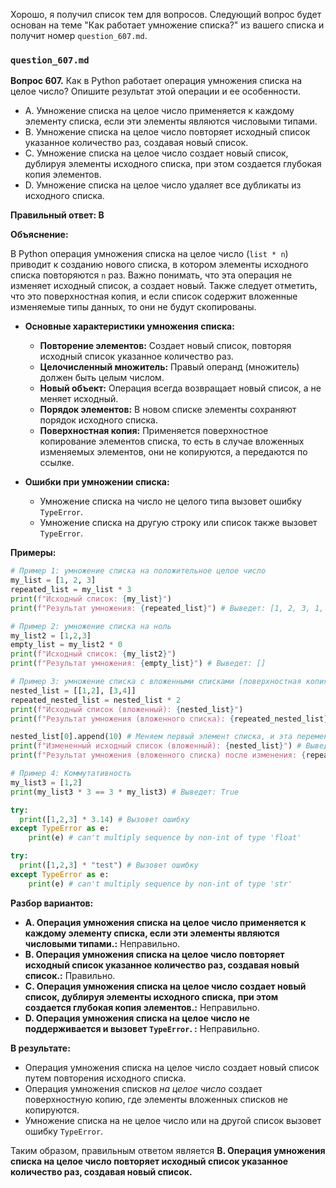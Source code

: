Хорошо, я получил список тем для вопросов. Следующий вопрос будет основан на теме "Как работает умножение списка?" из вашего списка и получит номер `question_607.md`.

### `question_607.md`

**Вопрос 607.** Как в Python работает операция умножения списка на целое число? Опишите результат этой операции и ее особенности.

- A.  Умножение списка на целое число применяется к каждому элементу списка, если эти элементы являются числовыми типами.
-   B. Умножение списка на целое число повторяет исходный список указанное количество раз, создавая новый список.
-   C. Умножение списка на целое число создает новый список, дублируя элементы исходного списка, при этом создается глубокая копия элементов.
-  D. Умножение списка на целое число удаляет все дубликаты из исходного списка.

**Правильный ответ: B**

**Объяснение:**

В Python операция умножения списка на целое число (`list * n`) приводит к созданию нового списка, в котором элементы исходного списка повторяются `n` раз. Важно понимать, что эта операция не изменяет исходный список, а создает новый. Также следует отметить, что это поверхностная копия, и если список содержит вложенные изменяемые типы данных, то они не будут скопированы.

*  **Основные характеристики умножения списка:**
    *  **Повторение элементов:** Создает новый список, повторяя исходный список указанное количество раз.
    *  **Целочисленный множитель:** Правый операнд (множитель) должен быть целым числом.
    *   **Новый объект:** Операция всегда возвращает новый список, а не меняет исходный.
    *   **Порядок элементов:** В новом списке элементы сохраняют порядок исходного списка.
    *  **Поверхностная копия:** Применяется поверхностное копирование элементов списка, то есть в случае вложенных изменяемых элементов, они не копируются, а передаются по ссылке.

*  **Ошибки при умножении списка:**
    *  Умножение списка на число не целого типа вызовет ошибку `TypeError`.
    *   Умножение списка на другую строку  или список также вызовет  `TypeError`.

**Примеры:**

```python
# Пример 1: умножение списка на положительное целое число
my_list = [1, 2, 3]
repeated_list = my_list * 3
print(f"Исходный список: {my_list}")
print(f"Результат умножения: {repeated_list}") # Выведет: [1, 2, 3, 1, 2, 3, 1, 2, 3]

# Пример 2: умножение списка на ноль
my_list2 = [1,2,3]
empty_list = my_list2 * 0
print(f"Исходный список: {my_list2}")
print(f"Результат умножения: {empty_list}") # Выведет: []

# Пример 3: умножение списка с вложенными списками (поверхностная копия)
nested_list = [[1,2], [3,4]]
repeated_nested_list = nested_list * 2
print(f"Исходный список (вложенный): {nested_list}")
print(f"Результат умножения (вложенного списка): {repeated_nested_list}") # [[1, 2], [3, 4], [1, 2], [3, 4]]

nested_list[0].append(10) # Меняем первый элемент списка, и эта перемена отразится и в repeated_nested_list
print(f"Измененный исходный список (вложенный): {nested_list}") # Выведет: [[1, 2, 10], [3, 4]]
print(f"Результат умножения (вложенного списка) после изменения: {repeated_nested_list}") # Выведет: [[1, 2, 10], [3, 4], [1, 2, 10], [3, 4]]

# Пример 4: Коммутативность
my_list3 = [1,2]
print(my_list3 * 3 == 3 * my_list3) # Выведет: True

try:
  print([1,2,3] * 3.14) # Вызовет ошибку
except TypeError as e:
    print(e) # can't multiply sequence by non-int of type 'float'

try:
  print([1,2,3] * "test") # Вызовет ошибку
except TypeError as e:
    print(e) # can't multiply sequence by non-int of type 'str'
```

**Разбор вариантов:**
*   **A. Операция умножения списка на целое число применяется к каждому элементу списка, если эти элементы являются числовыми типами.:** Неправильно.
*   **B. Операция умножения списка на целое число повторяет исходный список указанное количество раз, создавая новый список.:** Правильно.
*  **C. Операция умножения списка на целое число создает новый список, дублируя элементы исходного списка, при этом создается глубокая копия элементов.:** Неправильно.
*   **D. Операция умножения списка на целое число не поддерживается и вызовет `TypeError`. :** Неправильно.

**В результате:**
*   Операция умножения списка на целое число создает новый список путем повторения исходного списка.
*  Операция умножения списков *на целое число*  создает поверхностную копию, где элементы вложенных списков не копируются.
*  Умножение списка на не целое число или на другой список вызовет ошибку `TypeError`.

Таким образом, правильным ответом является **B. Операция умножения списка на целое число повторяет исходный список указанное количество раз, создавая новый список.**
